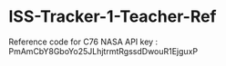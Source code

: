 # ISS-Tracker-1-Teacher-Ref
Reference code for C76
NASA API key : PmAmCbY8GboYo25JLhjtrmtRgssdDwouR1EjguxP
